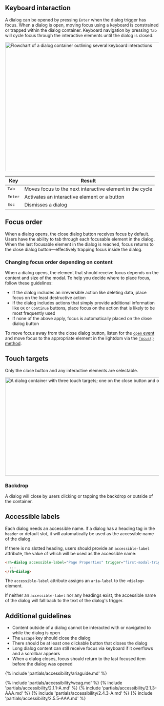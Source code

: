 ## Keyboard interaction

A dialog can be opened by pressing `Enter` when the dialog trigger has focus. When a dialog is open, moving focus using a keyboard is constrained or trapped within the dialog container. Keyboard navigation by pressing `Tab` will cycle focus through the interactive elements until the dialog is closed.

<uxdot-example width-adjustment="1000px" variant="full" alignment="left" no-border>
  <img src="../dialog-a11y-keyboard-interactions.png"
        alt="Flowchart of a dialog container outlining several keyboard interactions"
        width="1000"
        height="423">
</uxdot-example>

<rh-table>
  <table>
    <thead>
      <tr>
        <th scope="col" data-label="Key">Key</th>
        <th scope="col" data-label="Result">Result</th>
      </tr>
    </thead>
    <tbody>
      <tr>
        <td data-label="Key"><kbd>Tab</kbd></td>
        <td data-label="Result">Moves focus to the next interactive element in the cycle</td>
      </tr>
      <tr>
        <td data-label="Key"><kbd>Enter</kbd></td>
        <td data-label="Result">Activates an interactive element or a button</td>
      </tr>
      <tr>
        <td data-label="Key"><kbd>Esc</kbd></td>
        <td data-label="Result">Dismisses a dialog</td>
      </tr>
    </tbody>
  </table>
</rh-table>


## Focus order

When a dialog opens, the close dialog button receives focus by default. Users have the ability to tab through each focusable element in the dialog. When the last focusable element in the dialog is reached, focus returns to the close dialog button—effectively trapping focus inside the dialog.

### Changing focus order depending on content

When a dialog opens, the element that should receive focus depends on the content and size of the modal. To help you decide where to place focus, follow these guidelines:

- If the dialog includes an irreversible action like deleting data, place focus on the least destructive action
- If the dialog includes actions that simply provide additional information like `OK` or `Continue` buttons, place focus on the action that is likely to be most frequently used
- If none of the above apply, focus is automatically placed on the close dialog button

To move focus away from the close dialog button, listen for the [`open` event](https://ux.redhat.com/elements/dialog/code/#rh-dialog-apis) and move focus to the appropriate element in the lightdom via the [`focus()` method](https://developer.mozilla.org/en-US/docs/Web/API/HTMLElement/focus).

## Touch targets

Only the close button and any interactive elements are selectable.

<uxdot-example width-adjustment="1000px" variant="full" alignment="left" no-border>
  <img src="../dialog-a11y-touch-targets.png"
        alt="A dialog container with three touch targets; one on the close button and one on each button"
        width="1000"
        height="322">
</uxdot-example>


### Backdrop

A dialog will close by users clicking or tapping the backdrop or outside of the container.


## Accessible labels

Each dialog needs an accessible name. If a dialog has a heading tag in the `header` or default slot, it will automatically be used as the accessible name of the dialog.

If there is no slotted heading, users should provide an `accessible-label` attribute, the value of which will be used as the accessible name:

```html
<rh-dialog accessible-label="Page Properties" trigger="first-modal-trigger">
  ...
</rh-dialog>
```

The `accessible-label` attribute assigns an `aria-label` to the `<dialog>` element.

If neither an `accessible-label` nor any headings exist, the accessible name of the dialog will fall back to the text of the dialog's trigger.


## Additional guidelines

- Content outside of a dialog cannot be interacted with or navigated to while the dialog is open
- The `Escape` key should close the dialog
- There should be at least one clickable button that closes the dialog
- Long dialog content can still receive focus via keyboard if it overflows and a scrollbar appears
- When a dialog closes, focus should return to the last focused item before the dialog was opened


{% include 'partials/accessibility/ariaguide.md' %}

{% include 'partials/accessibility/wcag.md' %}
{% include 'partials/accessibility/2.1.1-A.md' %}
{% include 'partials/accessibility/2.1.3-AAA.md' %}
{% include 'partials/accessibility/2.4.3-A.md' %}
{% include 'partials/accessibility/2.5.5-AAA.md' %}

